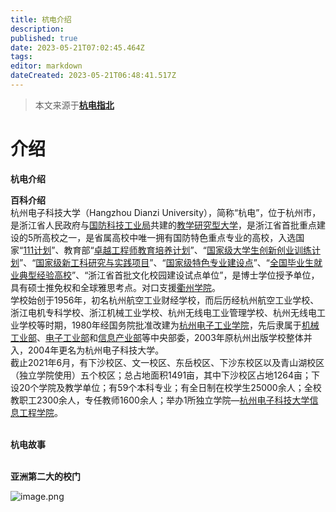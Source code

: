```yaml
---
title: 杭电介绍
description: 
published: true
date: 2023-05-21T07:02:45.464Z
tags: 
editor: markdown
dateCreated: 2023-05-21T06:48:41.517Z
---
```


> 本文来源于[**杭电指北**](https://www.yuque.com/hduer/guide)

# **介绍**

**杭电介绍**

**百科介绍**  
杭州电子科技大学（Hangzhou Dianzi University），简称“杭电”，位于杭州市，是浙江省人民政府与[国防科技工业局](https://baike.baidu.com/item/%E5%9B%BD%E9%98%B2%E7%A7%91%E6%8A%80%E5%B7%A5%E4%B8%9A%E5%B1%80/3903472)共建的[教学研究型大学](https://baike.baidu.com/item/%E6%95%99%E5%AD%A6%E7%A0%94%E7%A9%B6%E5%9E%8B%E5%A4%A7%E5%AD%A6/10341019)，是浙江省首批重点建设的5所高校之一，是省属高校中唯一拥有国防特色重点专业的高校，入选国家“[111计划](https://baike.baidu.com/item/111%E8%AE%A1%E5%88%92)”、教育部“[卓越工程师教育培养计划](https://baike.baidu.com/item/%E5%8D%93%E8%B6%8A%E5%B7%A5%E7%A8%8B%E5%B8%88%E6%95%99%E8%82%B2%E5%9F%B9%E5%85%BB%E8%AE%A1%E5%88%92/4942299)”、“[国家级大学生创新创业训练计划](https://baike.baidu.com/item/%E5%9B%BD%E5%AE%B6%E7%BA%A7%E5%A4%A7%E5%AD%A6%E7%94%9F%E5%88%9B%E6%96%B0%E5%88%9B%E4%B8%9A%E8%AE%AD%E7%BB%83%E8%AE%A1%E5%88%92/8962344)”、“[国家级新工科研究与实践项目](https://baike.baidu.com/item/%E5%9B%BD%E5%AE%B6%E7%BA%A7%E6%96%B0%E5%B7%A5%E7%A7%91%E7%A0%94%E7%A9%B6%E4%B8%8E%E5%AE%9E%E8%B7%B5%E9%A1%B9%E7%9B%AE/24593397)”、“[国家级特色专业建设点](https://baike.baidu.com/item/%E5%9B%BD%E5%AE%B6%E7%BA%A7%E7%89%B9%E8%89%B2%E4%B8%93%E4%B8%9A%E5%BB%BA%E8%AE%BE%E7%82%B9/24255023)”、“[全国毕业生就业典型经验高校](https://baike.baidu.com/item/%E5%85%A8%E5%9B%BD%E6%AF%95%E4%B8%9A%E7%94%9F%E5%B0%B1%E4%B8%9A%E5%85%B8%E5%9E%8B%E7%BB%8F%E9%AA%8C%E9%AB%98%E6%A0%A1/5911615)”、“浙江省首批文化校园建设试点单位”，是博士学位授予单位，具有硕士推免权和全球雅思考点。对口支援[衢州学院](https://baike.baidu.com/item/%E8%A1%A2%E5%B7%9E%E5%AD%A6%E9%99%A2)。  
学校始创于1956年，初名杭州航空工业财经学校，而后历经杭州航空工业学校、浙江电机专科学校、浙江机械工业学校、杭州无线电工业管理学校、杭州无线电工业学校等时期，1980年经国务院批准改建为[杭州电子工业学院](https://baike.baidu.com/item/%E6%9D%AD%E5%B7%9E%E7%94%B5%E5%AD%90%E5%B7%A5%E4%B8%9A%E5%AD%A6%E9%99%A2/10518642)，先后隶属于[机械工业部](https://baike.baidu.com/item/%E6%9C%BA%E6%A2%B0%E5%B7%A5%E4%B8%9A%E9%83%A8/7963118)、[电子工业部](https://baike.baidu.com/item/%E7%94%B5%E5%AD%90%E5%B7%A5%E4%B8%9A%E9%83%A8/2124987)和[信息产业部](https://baike.baidu.com/item/%E4%BF%A1%E6%81%AF%E4%BA%A7%E4%B8%9A%E9%83%A8/2212317)等中央部委，2003年原杭州出版学校整体并入，2004年更名为杭州电子科技大学。  
截止2021年6月，有下沙校区、文一校区、东岳校区、下沙东校区以及青山湖校区（独立学院使用）五个校区；总占地面积1491亩，其中下沙校区占地1264亩；下设20个学院及教学单位；有59个本科专业；有全日制在校学生25000余人；全校教职工2300余人，专任教师1600余人；举办1所独立学院—[杭州电子科技大学信息工程学院](https://baike.baidu.com/item/%E6%9D%AD%E5%B7%9E%E7%94%B5%E5%AD%90%E7%A7%91%E6%8A%80%E5%A4%A7%E5%AD%A6%E4%BF%A1%E6%81%AF%E5%B7%A5%E7%A8%8B%E5%AD%A6%E9%99%A2/4478347)。  
 

**杭电故事**  
 

**亚洲第二大的校门**

![image.png](https://cdn.nlark.com/yuque/0/2021/png/2596791/1625362136011-78d8d88f-2e9e-4b90-9a1c-1e9d91095991.png?x-oss-process=image%2Fresize%2Cw_929%2Climit_0)